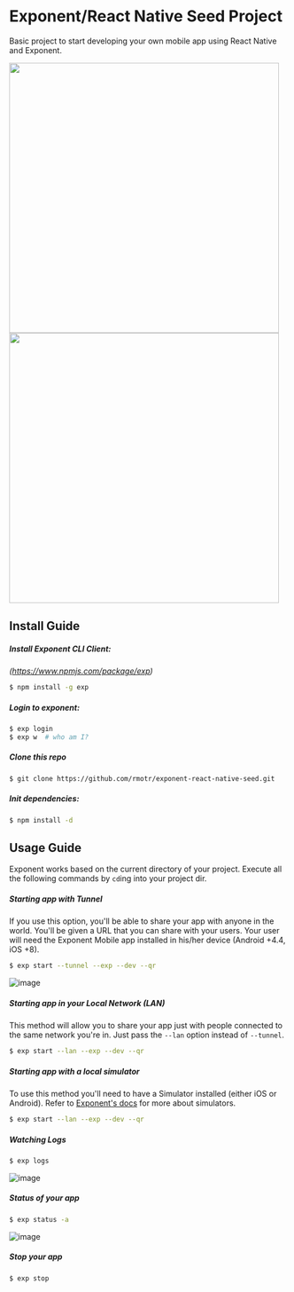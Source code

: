 # Exponent/React Native Seed Project

Basic project to start developing your own mobile app using React Native and Exponent.

<img width="487" style="display:inline-block" src="https://cloud.githubusercontent.com/assets/872296/20675842/7ceeaeea-b56c-11e6-9dc2-6ce417afaeb4.png">
<img width="487" style="display:inline-block" src="https://cloud.githubusercontent.com/assets/872296/20675888/a201a57a-b56c-11e6-8c37-fa2ef53d7ad2.png">


## Install Guide

##### Install Exponent CLI Client:
_(https://www.npmjs.com/package/exp)_

```sh
$ npm install -g exp
```

##### Login to exponent:

```sh
$ exp login
$ exp w  # who am I?
```

##### Clone this repo

```sh
$ git clone https://github.com/rmotr/exponent-react-native-seed.git
```

##### Init dependencies:

```sh
$ npm install -d
```

## Usage Guide

Exponent works based on the current directory of your project. Execute all the following commands by `cd`ing into your project dir.

##### Starting app with Tunnel

If you use this option, you'll be able to share your app with anyone in the world. You'll be given a URL that you can share with your users. Your user will need the Exponent Mobile app installed in his/her device (Android +4.4, iOS +8).

```sh
$ exp start --tunnel --exp --dev --qr
```

![image](https://cloud.githubusercontent.com/assets/872296/20674838/11733e7c-b569-11e6-88b6-1d6755efb35b.png)

##### Starting app in your Local Network (LAN)

This method will allow you to share your app just with people connected to the same network you're in. Just pass the `--lan` option instead of `--tunnel`.


```sh
$ exp start --lan --exp --dev --qr
```

##### Starting app with a local simulator

To use this method you'll need to have a Simulator installed (either iOS or Android). Refer to [Exponent's docs](https://docs.getexponent.com/versions/v11.0.0/guides/debugging.html#using-a-simulator-emulator) for more about simulators.

```sh
$ exp start --lan --exp --dev --qr
```


##### Watching Logs

```sh
$ exp logs
```

![image](https://cloud.githubusercontent.com/assets/872296/20674915/557d92d4-b569-11e6-8f58-4652bddc9bdb.png)

##### Status of your app

```sh
$ exp status -a
```

![image](https://cloud.githubusercontent.com/assets/872296/20675345/b8bf3234-b56a-11e6-8f57-832a09528e15.png)

##### Stop your app

```sh
$ exp stop
```
